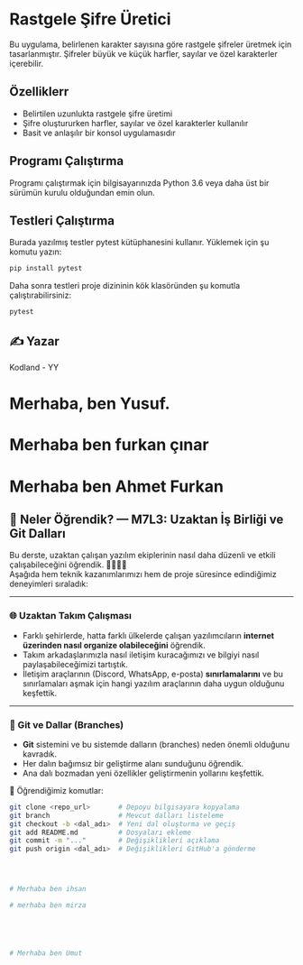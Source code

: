 # Rastgele Şifre Üretici

Bu uygulama, belirlenen karakter sayısına göre rastgele şifreler üretmek için tasarlanmıştır. Şifreler büyük ve küçük harfler, sayılar ve özel karakterler içerebilir.

## Özelliklerr

- Belirtilen uzunlukta rastgele şifre üretimi
- Şifre oluştururken harfler, sayılar ve özel karakterler kullanılır
- Basit ve anlaşılır bir konsol uygulamasıdır

## Programı Çalıştırma

Programı çalıştırmak için bilgisayarınızda Python 3.6 veya daha üst bir sürümün kurulu olduğundan emin olun.

## Testleri Çalıştırma

Burada yazılmış testler pytest kütüphanesini kullanır. Yüklemek için şu komutu yazın:

```bash
pip install pytest
```

Daha sonra testleri proje dizininin kök klasöründen şu komutla çalıştırabilirsiniz:

```bash
pytest
```

## ✍️ Yazar

Kodland - YY


# Merhaba, ben Yusuf.


# Merhaba ben furkan çınar


# Merhaba ben Ahmet Furkan 
## 🚀 Neler Öğrendik? — M7L3: Uzaktan İş Birliği ve Git Dalları

Bu derste, uzaktan çalışan yazılım ekiplerinin nasıl daha düzenli ve etkili çalışabileceğini öğrendik. 👨‍💻👩‍💻  
Aşağıda hem teknik kazanımlarımızı hem de proje süresince edindiğimiz deneyimleri sıraladık:

---

### 🌐 Uzaktan Takım Çalışması

- Farklı şehirlerde, hatta farklı ülkelerde çalışan yazılımcıların **internet üzerinden nasıl organize olabileceğini** öğrendik.
- Takım arkadaşlarımızla nasıl iletişim kuracağımızı ve bilgiyi nasıl paylaşabileceğimizi tartıştık.
- İletişim araçlarının (Discord, WhatsApp, e-posta) **sınırlamalarını** ve bu sınırlamaları aşmak için hangi yazılım araçlarının daha uygun olduğunu keşfettik.

---

### 🌳 Git ve Dallar (Branches)

- **Git** sistemini ve bu sistemde dalların (branches) neden önemli olduğunu kavradık.
- Her dalın bağımsız bir geliştirme alanı sunduğunu öğrendik.
- Ana dalı bozmadan yeni özellikler geliştirmenin yollarını keşfettik.

🔁 Öğrendiğimiz komutlar:
```bash
git clone <repo_url>       # Depoyu bilgisayara kopyalama  
git branch                 # Mevcut dalları listeleme  
git checkout -b <dal_adı>  # Yeni dal oluşturma ve geçiş  
git add README.md          # Dosyaları ekleme  
git commit -m "..."        # Değişiklikleri açıklama  
git push origin <dal_adı>  # Değişiklikleri GitHub'a gönderme




# Merhaba ben ihsan

# merhaba ben mirza





# Merhaba ben Umut